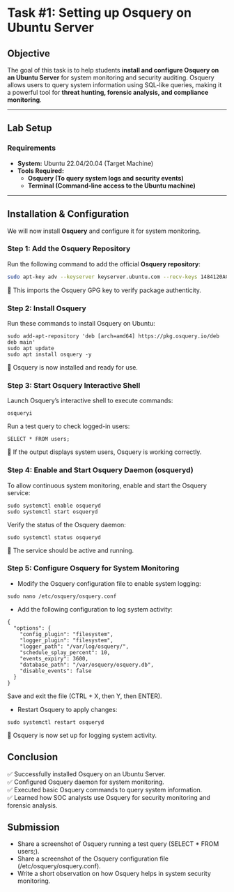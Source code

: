 # **Task #1: Setting up Osquery on Ubuntu Server**  

## **Objective**  
The goal of this task is to help students **install and configure Osquery on an Ubuntu Server** for system monitoring and security auditing. Osquery allows users to query system information using SQL-like queries, making it a powerful tool for **threat hunting, forensic analysis, and compliance monitoring**.

---

## **Lab Setup**  

### **Requirements**  
- **System:** Ubuntu 22.04/20.04 (Target Machine)  
- **Tools Required:**  
  - **Osquery (To query system logs and security events)**  
  - **Terminal (Command-line access to the Ubuntu machine)**  

---

## **Installation & Configuration**  

We will now install **Osquery** and configure it for system monitoring.

### **Step 1: Add the Osquery Repository**  
Run the following command to add the official **Osquery repository**:  
```bash
sudo apt-key adv --keyserver keyserver.ubuntu.com --recv-keys 1484120AC4E9F8A1A577AEEE97A80C63C9D8B80B
```
🚨 This imports the Osquery GPG key to verify package authenticity.

### Step 2: Install Osquery
Run these commands to install Osquery on Ubuntu:

```
sudo add-apt-repository 'deb [arch=amd64] https://pkg.osquery.io/deb deb main'
sudo apt update
sudo apt install osquery -y
```
🚨 Osquery is now installed and ready for use.

### Step 3: Start Osquery Interactive Shell
Launch Osquery’s interactive shell to execute commands:

```
osqueryi
```
Run a test query to check logged-in users:

```
SELECT * FROM users;
```
🚨 If the output displays system users, Osquery is working correctly.

### Step 4: Enable and Start Osquery Daemon (osqueryd)
To allow continuous system monitoring, enable and start the Osquery service:
```
sudo systemctl enable osqueryd
sudo systemctl start osqueryd
```
Verify the status of the Osquery daemon:

```
sudo systemctl status osqueryd
```
🚨 The service should be active and running.

### Step 5: Configure Osquery for System Monitoring
- Modify the Osquery configuration file to enable system logging:

```
sudo nano /etc/osquery/osquery.conf
```
- Add the following configuration to log system activity:

```
{
  "options": {
    "config_plugin": "filesystem",
    "logger_plugin": "filesystem",
    "logger_path": "/var/log/osquery/",
    "schedule_splay_percent": 10,
    "events_expiry": 3600,
    "database_path": "/var/osquery/osquery.db",
    "disable_events": false
  }
}
```
Save and exit the file (CTRL + X, then Y, then ENTER).

- Restart Osquery to apply changes:

```
sudo systemctl restart osqueryd
```
🚨 Osquery is now set up for logging system activity.

## Conclusion
✅ Successfully installed Osquery on an Ubuntu Server.   
✅ Configured Osquery daemon for system monitoring.   
✅ Executed basic Osquery commands to query system information.   
✅ Learned how SOC analysts use Osquery for security monitoring and forensic analysis.   

## Submission
- Share a screenshot of Osquery running a test query (SELECT * FROM users;).   
- Share a screenshot of the Osquery configuration file (/etc/osquery/osquery.conf).    
- Write a short observation on how Osquery helps in system security monitoring.    
